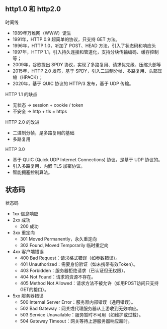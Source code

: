 
## http1.0 和 http2.0

时间线
- 1989年万维网（WWW）诞生
- 1991年，HTTP 0.9 超简单的协议，只支持 GET 方法。
- 1996年，HTTP 1.0，听加了 POST、HEAD 方法，引入了状态码和响应头
- 1997年，HTTP 1.1，引入持久连接和管道化，支持分块传输编码、缓存控制等；
- 2009年，谷歌提出 SPDY 协议，实现了多路复用、请求优先级、压缩头部等
- 2015年，HTTP 2.0 发布，基于 SPDY，引入二进制分帧、多路复用、头部压缩（HPACK）；
- 2020年，基于 QUIC 协议的 HTTP/3 发布，基于 UDP 传输。


HTTP 1.1 的缺点
- 无状态 -> session + cookie / token
- 不安全 -> http + tls = https

HTTP 2.0 的改进
- 二进制分帧，是多路复用的基础
- 多路复用

HTTP 3.0
- 基于 QUIC (Quick UDP Internet Connections) 协议，是基于 UDP 协议的。
- 引入多路复用，内嵌 TLS 加密协议。
- 智能拥塞控制算法。

## 状态码

状态码
- 1xx 信息响应
- 2xx 成功
    - 200 成功
- 3xx 重定向
    - 301 Moved Permanently，永久重定向
    - 302 Found, Moved Temporarily 临时重定向
- 4xx 客户端错误
    - ​400 Bad Request：请求格式错误（如参数错误）。
    - ​401 Unauthorized：需要身份验证（如未携带有效Token）。
    - ​403 Forbidden：服务器拒绝请求（已认证但无权限）。
    - ​404 Not Found：请求的资源不存在。
    - ​405 Method Not Allowed：请求方法不被允许（如用POST访问只支持GET的接口）。
- 5xx 服务器错误
    - 500 Internal Server Error：服务器内部错误（通用错误）。
    - ​502 Bad Gateway：网关或代理服务器从上游收到无效响应。
    - ​503 Service Unavailable：服务暂时不可用（如维护或过载）。
    - ​504 Gateway Timeout：网关等待上游服务器响应超时。